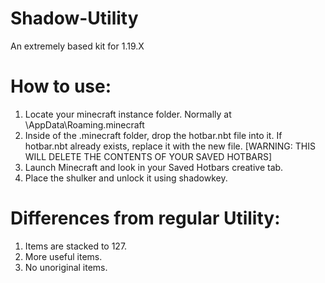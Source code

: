 # Shadow-Utility
An extremely based kit for 1.19.X

# How to use:
1. Locate your minecraft instance folder. Normally at \AppData\Roaming\.minecraft
2. Inside of the .minecraft folder, drop the hotbar.nbt file into it. If hotbar.nbt already exists, replace it with the new file. [WARNING: THIS WILL DELETE THE CONTENTS OF YOUR SAVED HOTBARS]
3. Launch Minecraft and look in your Saved Hotbars creative tab.
4. Place the shulker and unlock it using shadowkey.

# Differences from regular Utility:
1. Items are stacked to 127.
2. More useful items.
3. No unoriginal items.
